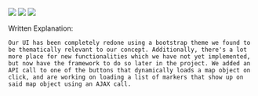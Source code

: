 ![](index.png)
![](login.png)
![](register.png)


Written Explanation:

	Our UI has been completely redone using a bootstrap theme we found to be thematically relevant to our concept. Additionally, there's a lot more place for new functionalities which we have not yet implemented, but now have the framework to do so later in the project. We added an API call to one of the buttons that dynamically loads a map object on click, and are working on loading a list of markers that show up on said map object using an AJAX call.
